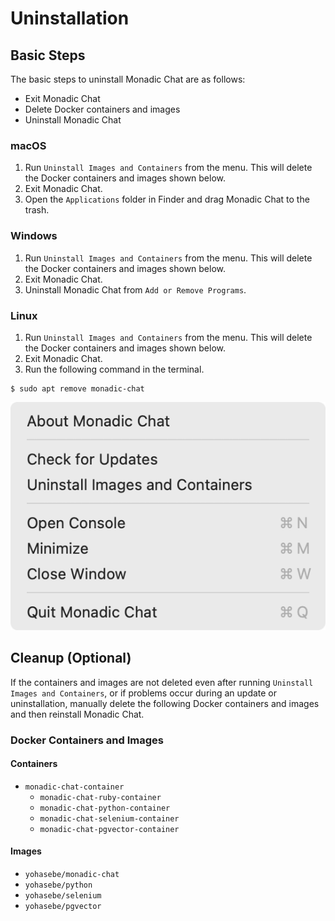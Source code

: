 # Uninstallation

## Basic Steps

The basic steps to uninstall Monadic Chat are as follows:

- Exit Monadic Chat
- Delete Docker containers and images
- Uninstall Monadic Chat

<!-- tabs:start -->

### **macOS**

1. Run `Uninstall Images and Containers` from the menu. This will delete the Docker containers and images shown below.
2. Exit Monadic Chat.
3. Open the `Applications` folder in Finder and drag Monadic Chat to the trash.

### **Windows**

1. Run `Uninstall Images and Containers` from the menu. This will delete the Docker containers and images shown below.
2. Exit Monadic Chat.
3. Uninstall Monadic Chat from `Add or Remove Programs`.

### **Linux**

1. Run `Uninstall Images and Containers` from the menu. This will delete the Docker containers and images shown below.
2. Exit Monadic Chat.
3. Run the following command in the terminal.

```shell
$ sudo apt remove monadic-chat
```

<!-- tabs:end -->

![](../assets/images/monadic-chat-menu.png ':size=250')

## Cleanup (Optional)

If the containers and images are not deleted even after running `Uninstall Images and Containers`, or if problems occur during an update or uninstallation, manually delete the following Docker containers and images and then reinstall Monadic Chat.

### Docker Containers and Images

#### Containers

- `monadic-chat-container`
    - `monadic-chat-ruby-container`
    - `monadic-chat-python-container`
    - `monadic-chat-selenium-container`
    - `monadic-chat-pgvector-container`

#### Images

- `yohasebe/monadic-chat`
- `yohasebe/python`
- `yohasebe/selenium`
- `yohasebe/pgvector`
